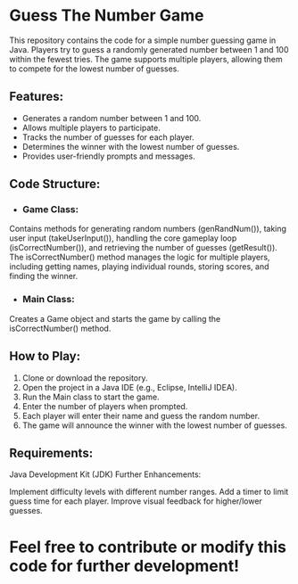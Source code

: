 # Guess The Number Game
This repository contains the code for a simple number guessing game in Java. Players try to guess a randomly generated number between 1 and 100 within the fewest tries. The game supports multiple players, allowing them to compete for the lowest number of guesses.

## Features:

* Generates a random number between 1 and 100.
* Allows multiple players to participate.
* Tracks the number of guesses for each player.
* Determines the winner with the lowest number of guesses.
* Provides user-friendly prompts and messages.
## Code Structure:

* ### Game Class:
Contains methods for generating random numbers (genRandNum()), taking user input (takeUserInput()), handling the core gameplay loop (isCorrectNumber()), and retrieving the number of guesses (getResult()).
The isCorrectNumber() method manages the logic for multiple players, including getting names, playing individual rounds, storing scores, and finding the winner.
* ### Main Class:
Creates a Game object and starts the game by calling the isCorrectNumber() method.
## How to Play:

1. Clone or download the repository.
2. Open the project in a Java IDE (e.g., Eclipse, IntelliJ IDEA).
3. Run the Main class to start the game.
4. Enter the number of players when prompted.
5. Each player will enter their name and guess the random number.
6. The game will announce the winner with the lowest number of guesses.
## Requirements:

Java Development Kit (JDK)
Further Enhancements:

Implement difficulty levels with different number ranges.
Add a timer to limit guess time for each player.
Improve visual feedback for higher/lower guesses.

# Feel free to contribute or modify this code for further development!
